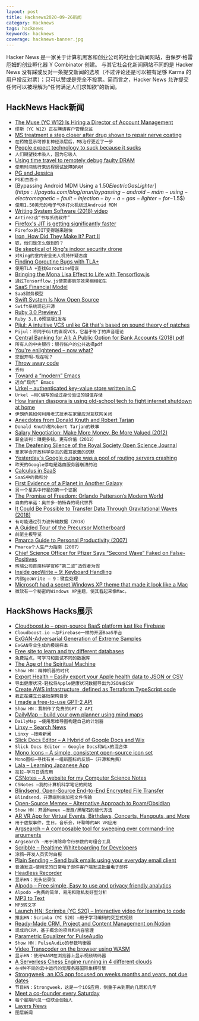 ```yaml
---
layout: post
title: Hacknews2020-09-26新闻
category: Hacknews
tags: hacknews
keywords: hacknews
coverage: hacknews-banner.jpg
---
```


Hacker News 是一家关于计算机黑客和创业公司的社会化新闻网站，由保罗·格雷厄姆的创业孵化器 Y Combinator 创建。
与其它社会化新闻网站不同的是 Hacker News 没有踩或反对一条提交新闻的选项（不过评论还是可以被有足够 Karma 的用户投反对票）；只可以赞或是完全不投票。简而言之，Hacker News 允许提交任何可以被理解为“任何满足人们求知欲”的新闻。

## HackNews Hack新闻


- [The Muse (YC W12) Is Hiring a Director of Account Management](https://www.themuse.com/jobs/themuse/director-account-management)
- `缪斯（YC W12）正在聘请客户管理总监`
- [MS treatment a step closer after drug shown to repair nerve coating](https://www.theguardian.com/society/2020/sep/25/ms-treatment-step-closer-drug-shown-to-repair-nerve-coating-trial-multiple-sclerosis)
- `在药物显示可修复神经涂层后，MS治疗更近了一步`
- [People expect technology to suck because it sucks](https://tonsky.me/blog/tech-sucks/)
- `人们期望技术吸人，因为它吸人`
- [Using time travel to remotely debug faulty DRAM](https://julialang.org/blog/2020/09/rr-memory-magic/)
- `使用时间旅行来远程调试故障DRAM`
- [PG and Jessica](https://blog.samaltman.com/pg-and-jessica)
- `PG和杰西卡`
- [Bypassing Android MDM Using a $1.50 Electric Gas Lighter](https://payatu.com/blog/arun/bypassing-android-mdm-using-electromagnetic-fault-injection-by-a-gas-lighter-for-$1.5$)
- `使用1.50美元的电子气体打火机绕过Android MDM`
- [Writing System Software (2018) video](https://www.youtube.com/watch?v=VBrnmciV9fM)
- `Antirez谈“书写系统软件”`
- [Firefox's JIT is getting significantly faster](https://groups.google.com/forum/#!topic/mozilla.dev.platform/1PHhxBxSehQ)
- `Firefox的JIT变得越来越快`
- [Iron, How Did They Make It? Part II](https://acoup.blog/2020/09/25/collections-iron-how-did-they-make-it-part-ii-trees-for-blooms/)
- `铁，他们是怎么做到的？`
- [Be skeptical of Ring's indoor security drone](https://spectrum.ieee.org/automaton/robotics/drones/ring-indoor-security-drone)
- `对Ring的室内安全无人机持怀疑态度`
- [Finding Goroutine Bugs with TLA+](https://www.hillelwayne.com/post/tla-golang/)
- `使用TLA +查找Goroutine错误`
- [Bringing the Mona Lisa Effect to Life with Tensorflow.js](https://blog.tensorflow.org/2020/09/bringing-mona-lisa-effect-to-life-tensorflow-js.html)
- `通过Tensorflow.js使蒙娜丽莎效果栩栩如生`
- [SaaS Financial Model](https://baremetrics.com/blog/saas-financial-model)
- `SaaS财务模型`
- [Swift System Is Now Open Source](https://swift.org/blog/swift-system/)
- `Swift系统现已开源`
- [Ruby 3.0 Preview 1](https://www.ruby-lang.org/en/news/2020/09/25/ruby-3-0-0-preview1-released/?hn=t)
- `Ruby 3.0.0预览版1发布`
- [Pijul: A intuitive VCS unlike Git that's based on sound theory of patches](https://pijul.org/)
- `Pijul：不同于Git的直观VCS，它基于补丁的声音理论`
- [Central Banking for All: A Public Option for Bank Accounts (2018) pdf](https://greatdemocracyinitiative.org/wp-content/uploads/2018/06/FedAccountsGDI.pdf)
- `所有人的中央银行：银行帐户的公共选择pdf`
- [You're enlightened – now what?](https://whatiscalledthinking.substack.com/p/youre-enlightened-now-what)
- `您很开明-现在呢？`
- [Throw away code](https://vorner.github.io/2020/09/20/throw-away-code.html)
- `丢码`
- [Toward a “modern” Emacs](https://lwn.net/SubscriberLink/832311/03910e26a3f3e814/)
- `迈向“现代” Emacs`
- [Urkel – authenticated key-value store written in C](https://github.com/chjj/liburkel)
- `Urkel –用C编写的经过身份验证的键值存储`
- [How Iranian diaspora is using old-school tech to fight internet shutdown at home](https://restofworld.org/2020/cat-and-mouse-censorship/)
- `伊朗侨民如何利用老式技术在家里应对互联网关闭`
- [Anecdotes from Donald Knuth and Robert Tarjan](https://scilogs.spektrum.de/hlf/applying-mathematics-and-computer-science-to-everyday-life-anecdotes-from-donald-knuth-and-robert-tarjan/)
- `Donald Knuth和Robert Tarjan的轶事`
- [Salary Negotiation: Make More Money, Be More Valued (2012)](https://www.kalzumeus.com/2012/01/23/salary-negotiation/)
- `薪金谈判：赚更多钱，更有价值（2012）`
- [The Deafening Silence of the Royal Society Open Science Journal](https://www.iqoqi-vienna.at/blog/article/dishonesty-in-academia-the-deafening-silence-of-the-royal-society-open-science-journal-on-an-accept/)
- `皇家学会开放科学杂志的震耳欲聋的沉默`
- [Yesterday's Google outage was a pool of routing servers crashing](https://twitter.com/uhoelzle/status/1309313556328841216?s=20)
- `昨天的Google停电是路由服务器崩溃的池`
- [Calculus in SaaS](https://www.causal.app/blog/calculus-in-saas)
- `SaaS中的微积分`
- [First Evidence of a Planet in Another Galaxy](https://www.discovermagazine.com/the-sciences/first-evidence-of-a-planet-in-another-galaxy)
- `另一个星系中行星的第一个证据`
- [The Promise of Freedom: Orlando Patterson’s Modern World](https://www.thenation.com/article/world/orlando-patterson-the-confounding-island/)
- `自由的承诺：奥兰多·帕特森的现代世界`
- [It Could Be Possible to Transfer Data Through Gravitational Waves (2018)](https://www.universal-sci.com/headlines/2018/10/25/it-could-be-possible-to-transfer-data-through-gravitational-waves)
- `有可能通过引力波传输数据（2018）`
- [A Guided Tour of the Precursor Motherboard](https://www.bunniestudios.com/blog/?p=5942)
- `前驱主板导览`
- [Pmarca Guide to Personal Productivity (2007)](https://pmarchive.com/guide_to_personal_productivity.html)
- `Pmarca个人生产力指南（2007）`
- [Chief Science Officer for Pfizer Says “Second Wave” Faked on False-Positives](https://www.globalresearch.ca/chief-science-officer-pfizer-says-second-wave-faked-false-positive-covid-tests-pandemic-over/5724753)
- `辉瑞公司首席科学官称“第二波”造假者为假`
- [Inside geoWrite – 9: Keyboard Handling](https://www.pagetable.com/?p=1490)
- `内部geoWrite – 9：键盘处理`
- [Microsoft had a secret Windows XP theme that made it look like a Mac](https://www.theverge.com/2020/9/25/21456525/microsoft-windows-xp-theme-mac-aqua)
- `微软有一个秘密的Windows XP主题，使其看起来像Mac。`


## HackShows Hacks展示

- [ Cloudboost.io – open-source BaaS platform just like Firebase](https://cloudboost.io)
- `Cloudboost.io –与Firebase一样的开源BaaS平台`
- [ ExGAN-Adversarial Generation of Extreme Samples](https://github.com/Stream-AD/exgan)
- `ExGAN专业生成的极端样本`
- [ Free site to learn and try different databases](https://learndatabases.dev/)
- `免费站点，可学习和尝试不同的数据库`
- [ The Age of the Spiritual Machine](https://spirals.blog/articles/our-new-species-pt-1/)
- `Show HN：精神机器的时代`
- [ Export Health – Easily export your Apple health data to JSON or CSV](https://exporthealth.app/)
- `导出健康状况-轻松将Apple健康状况数据导出为JSON或CSV`
- [ Create AWS infrastructure, defined as Terraform TypeScript code](https://scaffold.sh)
- `我正在建立云基础架构目录`
- [ I made a free-to-use GPT-2 API](https://www.booste.io/pretrained-models)
- `Show HN：我制作了免费的GPT-2 API`
- [ DailyMap – build your own planner using mind maps](https://www.dailymap.app/)
- `DailyMap –使用思维导图构建自己的计划器`
- [ Linxy – Search News](https://golinxy.com)
- `Linxy –搜索新闻`
- [ Slick Docs Editor – A Hybrid of Google Docs and Wix](https://slickdocs.com/)
- `Slick Docs Editor – Google Docs和Wix的混合体`
- [ Mono Icons – A simple, consistent open-source icon set](https://icons.mono.company/)
- `Mono图标–寻找有关一组新图标的反馈–（开源和免费）`
- [ Lala – Learning Japanese App](https://lala.support)
- `拉拉–学习日语应用`
- [ CSNotes – A website for my Computer Science Notes](https://csnotes.me/)
- `CSNotes –我的计算机科学笔记的网站`
- [ Blindsend, Open-Source End-to-End Encrypted File Transfer](https://github.com/blindnet-io/blindsend)
- `Blindsend，开源端到端加密文件传输`
- [ Open-Source Memex – Alternative Approach to Roam/Obsidian](https://www.steveliu.co/memex)
- `Show HN：开源Memex –漫游/黑曜石的替代方法`
- [ AR VR App for Virtual Events, Birthdays, Concerts, Hangouts, and More](http://varaxr.com)
- `用于虚拟事件，生日，音乐会，环聊等的AR VR应用`
- [ Argsearch – A composable tool for sweeping over command-line arguments](https://github.com/maxwells-daemons/argsearch)
- `Argsearch –用于清除命令行参数的可组合工具`
- [ Scribble – Realtime Whiteboarding for Developers](https://www.notion.so/Scribble-741e3b603b6f4976aca2f6458b9a1b45)
- `涂鸦–开发人员实时白板`
- [ Plain Sending – Send bulk emails using your everyday email client](https://plainsending.com)
- `普通发送–使用您的日常电子邮件客户端发送批量电子邮件`
- [ Headless Recorder](https://github.com/checkly/headless-recorder)
- `显示HN：无头记录仪`
- [ Alpodo – Free simple, Easy to use and privacy friendly analytics](https://app.alpodo.com/)
- `Alpodo –免费的简单，易用和隐私友好型分析`
- [ MP3 to Text](https://www.veed.io/tools/mp3-to-text#hn)
- `MP3转文字`
- [Launch HN: Scrimba (YC S20) – Interactive video for learning to code](item?id=24579699)
- `推出HN：Scrimba（YC S20）–用于学习编码的交互式视频`
- [ Ready-Made CRM, Project and Content Management on Notion](https://optemization.com/preconceived)
- `现成的CRM，基于概念的项目和内容管理`
- [ Parametric Equalizer for PulseAudio](https://github.com/keur/prettyeq)
- `Show HN：PulseAudio的参数均衡器`
- [ Video Transcoder on the browser using WASM](https://modfy.video/)
- `显示HN：使用WASM在浏览器上显示视频转码器`
- [ A Serverless Chess Engine running in 4 different clouds](https://github.com/openwhisk-blog/whisk-chess)
- `在4种不同的云中运行的无服务器国际象棋引擎`
- [ Strongweek, an iOS app focused on weeks months and years, not due dates](https://www.strongweekapp.com/)
- `节目HN：Strongweek，这是一个iOS应用，侧重于未到期的几周和几年`
- [ Meet a co-founder every Saturday](https://cofounder.chat/)
- `每个星期六见一位联合创始人`
- [ Layers News](https://layers.news/)
- `图层新闻`

